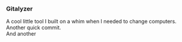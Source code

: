 ### Gitalyzer

A cool little tool I built on a whim when I needed to change computers.
Another quick commit.  
And another
